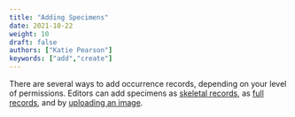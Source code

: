 ```yaml
---
title: "Adding Specimens"
date: 2021-10-22
weight: 10
draft: false
authors: ["Katie Pearson"]
keywords: ["add","create"]
---
```


There are several ways to add occurrence records, depending on your level of permissions. Editors can add specimens as [skeletal records](https://biokic.github.io/symbiota-docs/editor/add/skeletal/), as [full records](https://biokic.github.io/symbiota-docs/editor/add/full/), and by [uploading an image](https://biokic.github.io/symbiota-docs/editor/add/image/).

